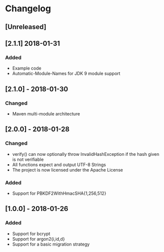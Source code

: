 # Changelog

## [Unreleased]

## [2.1.1] 2018-01-31
### Added
- Example code
- Automatic-Module-Names for JDK 9 module support

## [2.1.0] - 2018-01-30
### Changed
- Maven multi-module architecture

## [2.0.0] - 2018-01-28
### Changed
- verify() can now optionally throw InvalidHashException if the hash given is not verifiable
- All functions expect and output UTF-8 Strings
- The project is now licensed under the Apache License

### Added
- Support for PBKDF2WithHmacSHA{1,256,512}

## [1.0.0] - 2018-01-26
### Added
- Support for bcrypt
- Support for argon2{i,id,d}
- Support for a basic migration strategy